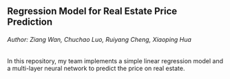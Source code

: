 ## Regression Model for Real Estate Price Prediction
###### Author: Ziang Wan, Chuchao Luo, Ruiyang Cheng, Xiaoping Hua
In this repository, my team implements a simple linear regression model and a multi-layer neural network to predict the price on real estate.